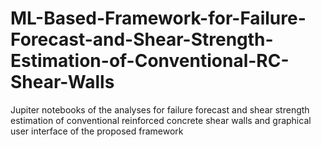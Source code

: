 # ML-Based-Framework-for-Failure-Forecast-and-Shear-Strength-Estimation-of-Conventional-RC-Shear-Walls
Jupiter notebooks of the analyses for failure forecast and shear strength estimation of conventional reinforced concrete shear walls and graphical user interface of the proposed framework

